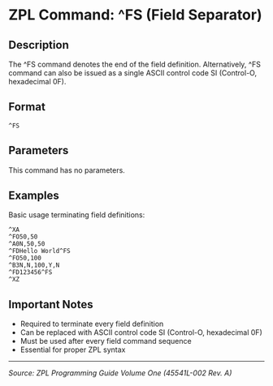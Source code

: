 # ZPL Command: ^FS (Field Separator)

## Description
The ^FS command denotes the end of the field definition. Alternatively, ^FS command can also be issued as a single ASCII control code SI (Control-O, hexadecimal 0F).

## Format
```
^FS
```

## Parameters
This command has no parameters.

## Examples
Basic usage terminating field definitions:
```zpl
^XA
^FO50,50
^A0N,50,50
^FDHello World^FS
^FO50,100
^B3N,N,100,Y,N
^FD123456^FS
^XZ
```

## Important Notes
- Required to terminate every field definition
- Can be replaced with ASCII control code SI (Control-O, hexadecimal 0F)
- Must be used after every field command sequence
- Essential for proper ZPL syntax

---
*Source: ZPL Programming Guide Volume One (45541L-002 Rev. A)*